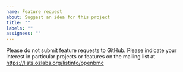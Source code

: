 ```yaml
---
name: Feature request
about: Suggest an idea for this project
title: ""
labels: ""
assignees: ""
---
```


Please do not submit feature requests to GitHub. Please indicate your interest
in particular projects or features on the mailing list at
<https://lists.ozlabs.org/listinfo/openbmc>
